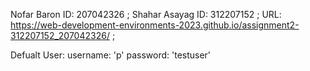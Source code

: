 
Nofar Baron ID: 207042326 ;
Shahar Asayag ID: 312207152 ;
URL: https://web-development-environments-2023.github.io/assignment2-312207152_207042326/ ;

Defualt User:
    username: 'p'
    password: 'testuser'

